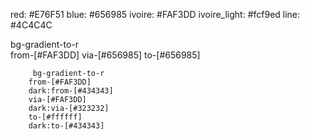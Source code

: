 
red: #E76F51
blue: #656985
ivoire: #FAF3DD
ivoire_light: #fcf9ed
line: #4C4C4C

 bg-gradient-to-r         
        from-[#FAF3DD]
        via-[#656985]
        to-[#656985]



         bg-gradient-to-r 
        from-[#FAF3DD]
        dark:from-[#434343]
        via-[#FAF3DD]
        dark:via-[#323232]
        to-[#ffffff]
        dark:to-[#434343]